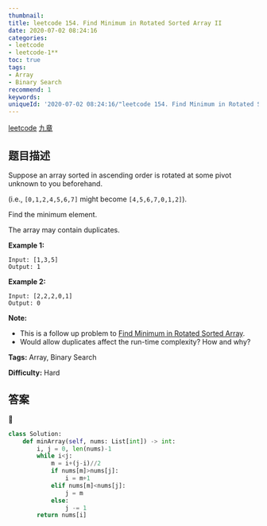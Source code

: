 ```yaml
---
thumbnail:
title: leetcode 154. Find Minimum in Rotated Sorted Array II
date: 2020-07-02 08:24:16
categories:
- leetcode
- leetcode-1**
toc: true
tags:
- Array
- Binary Search
recommend: 1
keywords:
uniqueId: '2020-07-02 08:24:16/"leetcode 154. Find Minimum in Rotated Sorted Array II".html'
---
```


<a href="https://leetcode.com/problems/find-minimum-in-rotated-sorted-array-ii/">leetcode</a>
<a href="https://www.jiuzhang.com/solution/find-minimum-in-rotated-sorted-array-ii/">九章</a>
## 题目描述
Suppose an array sorted in ascending order is rotated at some pivot unknown to
you beforehand.

(i.e.,  `[0,1,2,4,5,6,7]` might become  `[4,5,6,7,0,1,2]`).

Find the minimum element.

The array may contain duplicates.

**Example 1:**
        
    Input: [1,3,5]
    Output: 1

**Example 2:**
        
    Input: [2,2,2,0,1]
    Output: 0

**Note:**

  * This is a follow up problem to [Find Minimum in Rotated Sorted Array](https://leetcode.com/problems/find-minimum-in-rotated-sorted-array/description/).
  * Would allow duplicates affect the run-time complexity? How and why?


**Tags:** Array, Binary Search

**Difficulty:** Hard

## 答案
<!--more-->
```python
class Solution:
    def minArray(self, nums: List[int]) -> int:
        i, j = 0, len(nums)-1
        while i<j:
            m = i+(j-i)//2
            if nums[m]>nums[j]:
                i = m+1
            elif nums[m]<nums[j]:
                j = m
            else:
                j -= 1
        return nums[i]

```
